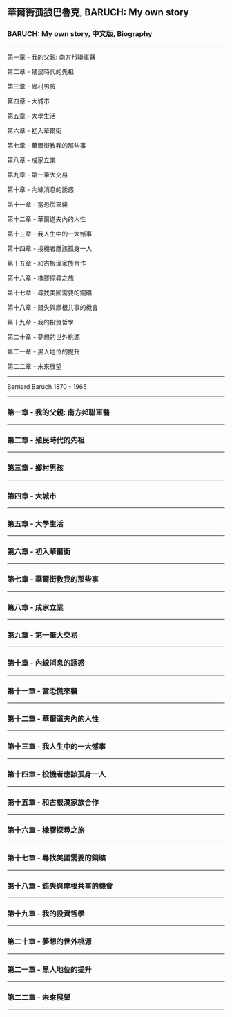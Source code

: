 ## 華爾街孤狼巴魯克, BARUCH: My own story

### BARUCH: My own story, 中文版, Biography

---

第一章 - 我的父親: 南方邦聯軍醫

第二章 - 殖民時代的先祖

第三章 - 鄉村男孩

第四章 - 大城市

第五章 - 大學生活

第六章 - 初入華爾街

第七章 - 華爾街教我的那些事

第八章 - 成家立業

第九章 - 第一筆大交易

第十章 - 內線消息的誘惑

第十一章 - 當恐慌來襲

第十二章 - 華爾道夫內的人性

第十三章 - 我人生中的一大憾事

第十四章 - 投機者應該孤身一人

第十五章 - 和古根漢家族合作

第十六章 - 橡膠探尋之旅

第十七章 - 尋找美國需要的銅礦

第十八章 - 錯失與摩根共事的機會

第十九章 - 我的投資哲學

第二十章 - 夢想的世外桃源

第二一章 - 黑人地位的提升

第二二章 - 未來展望

---

Bernard Baruch 1870 - 1965

---

### 第一章 - 我的父親: 南方邦聯軍醫

---

### 第二章 - 殖民時代的先祖

---

### 第三章 - 鄉村男孩

---

### 第四章 - 大城市

---

### 第五章 - 大學生活

---

### 第六章 - 初入華爾街

---

### 第七章 - 華爾街教我的那些事

---

### 第八章 - 成家立業

---

### 第九章 - 第一筆大交易

---

### 第十章 - 內線消息的誘惑

---

### 第十一章 - 當恐慌來襲

---

### 第十二章 - 華爾道夫內的人性

---

### 第十三章 - 我人生中的一大憾事

---

### 第十四章 - 投機者應該孤身一人

---

### 第十五章 - 和古根漢家族合作

---

### 第十六章 - 橡膠探尋之旅

---

### 第十七章 - 尋找美國需要的銅礦

---

### 第十八章 - 錯失與摩根共事的機會

---

### 第十九章 - 我的投資哲學

---

### 第二十章 - 夢想的世外桃源

---

### 第二一章 - 黑人地位的提升

---

### 第二二章 - 未來展望

---
